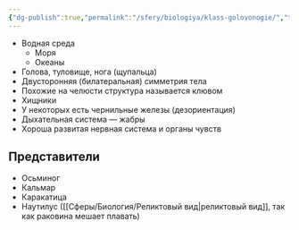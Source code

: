 ```yaml
---
{"dg-publish":true,"permalink":"/sfery/biologiya/klass-golovonogie/","tags":["Зоология"]}
---
```


- Водная среда 
	- Моря
	- Океаны
- Голова, туловище, нога (щупальца)
- Двусторонняя (билатеральная) симметрия тела
- Похожие на челюсти структура называется клювом 
- Хищники
- У некоторых есть чернильные железы (дезориентация)
- Дыхательная система — жабры
- Хороша развитая нервная система и органы чувств
## Представители
- Осьминог
- Кальмар
- Каракатица 
- Наутилус ([[Сферы/Биология/Реликтовый вид\|реликтовый вид]], так как раковина мешает плавать)